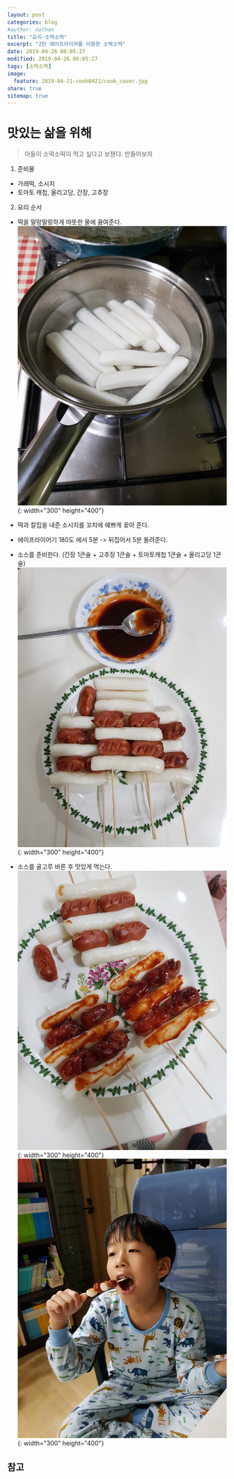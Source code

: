 ```yaml
---
layout: post
categories: blog
#author: nathan
title: "요리-소떡소떡"
excerpt: "2탄 에어프라이어를 이용한 소떡소떡"
date: 2019-04-26 00:05:27
modified: 2019-04-26 00:05:27
tags: [소떡소떡]
image:
  feature: 2019-04-21-cook0421/cook_cover.jpg
share: true
sitemap: true
---
```

# 맛있는 삶을 위해

> 아들이 소떡소떡이 먹고 싶다고 보챈다. 만들어보자 

1. 준비물
 - 가래떡, 소시지
 - 토마토 캐첩, 올리고당, 간장, 고추장  

2. 요리 순서
 - 떡을 말랑말랑하게 따뜻한 물에 끓여준다.  
 ![4cook](/images/2019-04-26-cook0426/cook01.jpg){: width="300" height="400"}

 - 떡과 칼집을 내준 소시지를 꼬치에 예쁘게 꽂아 준다.  
 - 에이프라이어기 180도 에서 5분 -> 뒤집어서 5분 돌려준다.  
 - 소스를 준비한다. (간장 1큰술 + 고추장 1큰술 + 토마토캐첩 1큰술 + 올리고당 1큰술)  
 ![4cook](/images/2019-04-26-cook0426/cook02.jpg){: width="300" height="400"}

 - 소스를 골고루 바른 후 맛있게 먹는다.  
 ![4cook](/images/2019-04-26-cook0426/cook03.jpg){: width="300" height="400"}  
 ![4cook](/images/2019-04-26-cook0426/cook04.jpg){: width="300" height="400"}

## 참고




<!--
### 2019년 03월 xx일 강습
1. 장소 : 군포 근로자 복지관
2. 시간 : 21:00~21:50
3. 운동량(단위 m) : 1,200
  - 평균 스트로크 : 9.5
  - 평균 페이스 : 1분46초/100m
  - 이동시간/총운동시간: 20:44 / 1:08:55
  - 칼로리 : 247

![gamin1](/images/2019-02-27-swimming0227/0227_1.jpg){: width="300" height="400"}{: .center}
![gamin2](/images/2019-02-27-swimming0227/0227_2.jpg){: width="300" height="400"}{: .center}

평균 스트로크 수치를 중점 적으로 보고있다.  
현재 9.5~9.8 정도 나온다. 8점 대로 낮추는걸 목표로 열심히 물질 해보자.

## Reference

* [https://pivotal.io/cicd](https://pivotal.io/cicd)
-->
